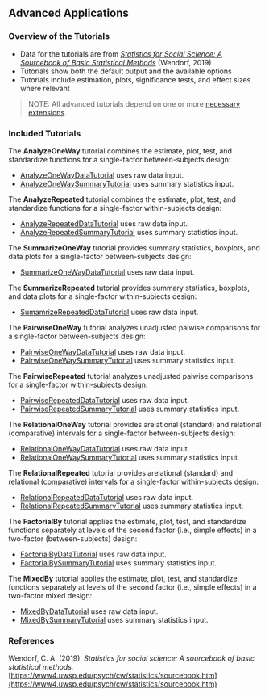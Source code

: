 ## Advanced Applications

### Overview of the Tutorials

- Data for the tutorials are from [_Statistics for Social Science: A Sourcebook of Basic Statistical Methods_](https://www4.uwsp.edu/psych/cw/statistics/sourcebook.htm) (Wendorf, 2019)
- Tutorials show both the default output and the available options
- Tutorials include estimation, plots, significance tests, and effect sizes where relevant

> NOTE: All advanced tutorials depend on one or more [necessary extensions](../Functions/Extensions.md).

### Included Tutorials

The **AnalyzeOneWay** tutorial combines the estimate, plot, test, and standardize functions for a single-factor between-subjects design:

- [AnalyzeOneWayDataTutorial](./AnalyzeOneWayDataTutorial.md) uses raw data input.
- [AnalyzeOneWaySummaryTutorial](./AnalyzeOneWaySummaryTutorial.md) uses summary statistics input.

The **AnalyzeRepeated** tutorial combines the estimate, plot, test, and standardize functions for a single-factor within-subjects design:

- [AnalyzeRepeatedDataTutorial](./AnalyzeRepeatedDataTutorial.md) uses raw data input.
- [AnalyzeRepeatedSummaryTutorial](./AnalyzeRepeatedSummaryTutorial.md) uses summary statistics input.

The **SummarizeOneWay** tutorial provides summary statistics, boxplots, and data plots for a single-factor between-subjects design:

- [SummarizeOneWayDataTutorial](./SummarizeOneWayDataTutorial.md) uses raw data input.

The **SummarizeRepeated** tutorial provides summary statistics, boxplots, and data plots for a single-factor within-subjects design:

- [SumamrizeRepeatedDataTutorial](./SummarizeRepeatedDataTutorial.md) uses raw data input.

The **PairwiseOneWay** tutorial analyzes unadjusted paiwise comparisons for a single-factor between-subjects design:

- [PairwiseOneWayDataTutorial](./PairwiseOneWayDataTutorial.md) uses raw data input.
- [PairwiseOneWaySummaryTutorial](./PairwiseOneWaySummaryTutorial.md) uses summary statistics input.

The **PairwiseRepeated** tutorial analyzes unadjusted paiwise comparisons for a single-factor within-subjects design:

- [PairwiseRepeatedDataTutorial](./PairwiseRepeatedDataTutorial.md) uses raw data input.
- [PairwiseRepeatedSummaryTutorial](./PairwiseRepeatedSummaryTutorial.md) uses summary statistics input.

The **RelationalOneWay** tutorial provides arelational (standard) and relational (comparative) intervals for a single-factor between-subjects design:

- [RelationalOneWayDataTutorial](./RelationalOneWayDataTutorial.md) uses raw data input.
- [RelationalOneWaySummaryTutorial](./RelationalOneWaySummaryTutorial.md) uses summary statistics input.

The **RelationalRepeated** tutorial provides arelational (standard) and relational (comparative) intervals for a single-factor within-subjects design:

- [RelationalRepeatedDataTutorial](./RelationalRepeatedDataTutorial.md) uses raw data input.
- [RelationalRepeatedSummaryTutorial](./RelationalRepeatedSummaryTutorial.md) uses summary statistics input.

The **FactorialBy** tutorial applies the estimate, plot, test, and standardize functions separately at levels of the second factor (i.e., simple effects) in a two-factor (between-subjects) design:

- [FactorialByDataTutorial](./FactorialByDataTutorial.md) uses raw data input.
- [FactorialBySummaryTutorial](./FactorialBySummaryTutorial.md) uses summary statistics input.

The **MixedBy** tutorial applies the estimate, plot, test, and standardize functions separately at levels of the second factor (i.e., simple effects) in a two-factor mixed design:

- [MixedByDataTutorial](./MixedByDataTutorial.md) uses raw data input.
- [MixedBySummaryTutorial](./MixedBySummaryTutorial.md) uses summary statistics input.

### References

Wendorf, C. A. (2019). _Statistics for social science: A sourcebook of basic statistical methods._ [https://www4.uwsp.edu/psych/cw/statistics/sourcebook.htm](https://www4.uwsp.edu/psych/cw/statistics/sourcebook.htm)

